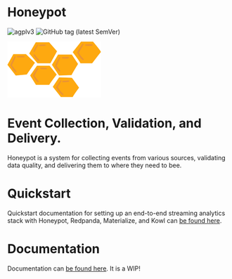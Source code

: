 # Honeypot

![agplv3](https://img.shields.io/badge/license-AGPLv3-brightgreen)
![GitHub tag (latest SemVer)](https://img.shields.io/github/v/tag/silverton-io/honeypot)


![honeycomb](website/static/img/honeycomb.svg)

# Event Collection, Validation, and Delivery.

Honeypot is a system for collecting events from various sources, validating data quality, and delivering them to where they need to bee.


# Quickstart

Quickstart documentation for setting up an end-to-end streaming analytics stack with Honeypot, Redpanda, Materialize, and Kowl can [be found here](https://honeypot.silverton.io/examples/quickstart).


# Documentation

Documentation can [be found here](https://honeypot.silverton.io/). It is a WIP!
